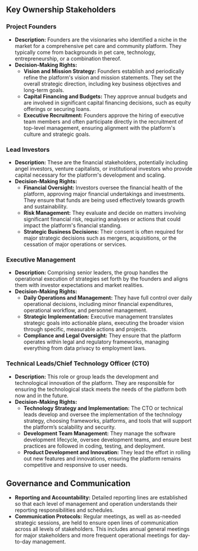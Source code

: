 ## Key Ownership Stakeholders

### Project Founders
- **Description:** Founders are the visionaries who identified a niche in the market for a comprehensive pet care and community platform. They typically come from backgrounds in pet care, technology, entrepreneurship, or a combination thereof.
- **Decision-Making Rights:**
  - **Vision and Mission Strategy:** Founders establish and periodically refine the platform's vision and mission statements. They set the overall strategic direction, including key business objectives and long-term goals.
  - **Capital Financing and Budgets:** They approve annual budgets and are involved in significant capital financing decisions, such as equity offerings or securing loans.
  - **Executive Recruitment:** Founders approve the hiring of executive team members and often participate directly in the recruitment of top-level management, ensuring alignment with the platform's culture and strategic goals.

### Lead Investors
- **Description:** These are the financial stakeholders, potentially including angel investors, venture capitalists, or institutional investors who provide capital necessary for the platform's development and scaling.
- **Decision-Making Rights:**
  - **Financial Oversight:** Investors oversee the financial health of the platform, approving major financial undertakings and investments. They ensure that funds are being used effectively towards growth and sustainability.
  - **Risk Management:** They evaluate and decide on matters involving significant financial risk, requiring analyses or actions that could impact the platform's financial standing.
  - **Strategic Business Decisions:** Their consent is often required for major strategic decisions such as mergers, acquisitions, or the cessation of major operations or services.

### Executive Management
- **Description:** Comprising senior leaders, the group handles the operational execution of strategies set forth by the founders and aligns them with investor expectations and market realities.
- **Decision-Making Rights:**
  - **Daily Operations and Management:** They have full control over daily operational decisions, including minor financial expenditures, operational workflow, and personnel management.
  - **Strategic Implementation:** Executive management translates strategic goals into actionable plans, executing the broader vision through specific, measurable actions and projects.
  - **Compliance and Legal Oversight:** They ensure that the platform operates within legal and regulatory frameworks, managing everything from data privacy to employment laws.

### Technical Leads/Chief Technology Officer (CTO)
- **Description:** This role or group leads the development and technological innovation of the platform. They are responsible for ensuring the technological stack meets the needs of the platform both now and in the future.
- **Decision-Making Rights:**
  - **Technology Strategy and Implementation:** The CTO or technical leads develop and oversee the implementation of the technology strategy, choosing frameworks, platforms, and tools that will support the platform’s scalability and security.
  - **Development Team Management:** They manage the software development lifecycle, oversee development teams, and ensure best practices are followed in coding, testing, and deployment.
  - **Product Development and Innovation:** They lead the effort in rolling out new features and innovations, ensuring the platform remains competitive and responsive to user needs.

## Governance and Communication
- **Reporting and Accountability:** Detailed reporting lines are established so that each level of management and operation understands their reporting responsibilities and schedules.
- **Communication Protocols:** Regular meetings, as well as as-needed strategic sessions, are held to ensure open lines of communication across all levels of stakeholders. This includes annual general meetings for major stakeholders and more frequent operational meetings for day-to-day management.


